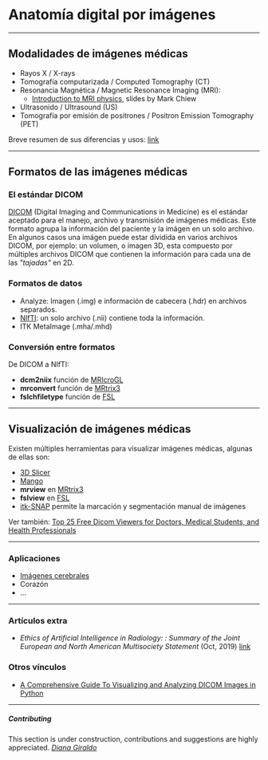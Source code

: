 # Anatomía digital por imágenes
---

## Modalidades de imágenes médicas

- Rayos X / X-rays
- Tomografía computarizada / Computed Tomography (CT)
- Resonancia Magnética / Magnetic Resonance Imaging (MRI):
    - [Introduction to MRI physics](http://fsl.fmrib.ox.ac.uk/fslcourse/physics+apps/2019/fsl_introMRI.pdf), slides by Mark Chiew
- Ultrasonido / Ultrasound (US)
- Tomografía por emisión de positrones / Positron Emission Tomography (PET)

Breve resumen de sus diferencias y usos: [link](https://blog.radiology.virginia.edu/different-imaging-tests-explained/)

---

## Formatos de las imágenes médicas

### El estándar DICOM

[DICOM](https://www.dicomstandard.org/) (Digital Imaging and Communications in Medicine) es el estándar aceptado para el manejo, archivo y transmisión de imágenes médicas. Este formato agrupa la información del paciente y la imágen en un solo archivo.
En algunos casos una imágen puede estar dividida en varios archivos DICOM, por ejemplo: un volumen, o imagen 3D, esta compuesto por múltiples archivos DICOM que contienen la información para cada una de las *"tajadas"* en 2D.

### Formatos de datos

 - Analyze: Imagen (.img) e información de cabecera (.hdr) en archivos separados.
 - [NIfTI](https://nifti.nimh.nih.gov/): un solo archivo (.nii) contiene toda la información.
 - ITK MetaImage (.mha/.mhd)

### Conversión entre formatos

De DICOM a NIfTI:

- **dcm2niix** función de [MRIcroGL](https://www.nitrc.org/plugins/mwiki/index.php/dcm2nii:MainPage)
- **mrconvert** función de [MRtrix3](https://mrtrix.readthedocs.io/en/latest/reference/commands/mrconvert.html)
- **fslchfiletype** función de [FSL](https://fsl.fmrib.ox.ac.uk/fsl/fslwiki/Fslutils)

---

## Visualización de imágenes médicas

Existen múltiples herramientas para visualizar imágenes médicas, algunas de ellas son:
- [3D Slicer](https://www.slicer.org/)
- [Mango](http://ric.uthscsa.edu/mango/mango.html)
- **mrview** en [MRtrix3](https://mrtrix.readthedocs.io/en/latest/reference/commands/mrview.html)
- **fslview** en [FSL](https://fsl.fmrib.ox.ac.uk/fsl/fslwiki/FslView)
- [itk-SNAP](http://www.itksnap.org/pmwiki/pmwiki.php) permite la marcación y segmentación manual de imágenes

Ver también:
[Top 25 Free Dicom Viewers for Doctors, Medical Students, and Health Professionals](https://www.postdicom.com/en/blog/top-25-free-dicom-viewers)

---

### Aplicaciones

 - [Imágenes cerebrales](/digital_anatomy/computational_brain_morphometry.md)
 - Corazón
 - ...

---

### Artículos extra

 - *Ethics of Artificial Intelligence in Radiology: : Summary of the
Joint European and North American Multisociety Statement* (Oct, 2019) [link](https://pubs.rsna.org/doi/10.1148/radiol.2019191586)

### Otros vínculos

 - [A Comprehensive Guide To Visualizing and Analyzing DICOM Images in Python](https://medium.com/@hengloose/a-comprehensive-starter-guide-to-visualizing-and-analyzing-dicom-images-in-python-7a8430fcb7ed)

---

##### Contributing

This section is under construction, contributions and suggestions are highly appreciated.
*[Diana Giraldo](https://github.com/diagiraldo)*
